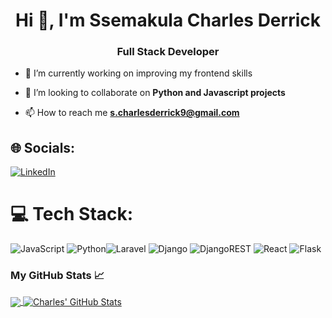 <h1 align="center">Hi 👋, I'm Ssemakula Charles Derrick</h1>
<h3 align="center">Full Stack Developer</h3>

- 🔭 I’m currently working on improving my frontend skills

- 👯 I’m looking to collaborate on **Python and Javascript projects**

- 📫 How to reach me **s.charlesderrick9@gmail.com**


## 🌐 Socials:
[![LinkedIn](https://img.shields.io/badge/LinkedIn-%230077B5.svg?logo=linkedin&logoColor=white)](https://www.linkedin.com/in/ssemakula-charles-derrick-53aa6a1b9/)


# 💻 Tech Stack:
![JavaScript](https://img.shields.io/badge/javascript-%23323330.svg?style=for-the-badge&logo=javascript&logoColor=%23F7DF1E) ![Python](https://img.shields.io/badge/python-3670A0?style=for-the-badge&logo=python&logoColor=ffdd54)![Laravel](https://img.shields.io/static/v1?style=for-the-badge&message=Laravel&color=FF2D20&logo=Laravel&logoColor=FFFFFF&label=) ![Django](https://img.shields.io/badge/django-%23092E20.svg?style=for-the-badge&logo=django&logoColor=white) ![DjangoREST](https://img.shields.io/badge/DJANGO-REST-ff1709?style=for-the-badge&logo=django&logoColor=white&color=ff1709&labelColor=gray) ![React](https://img.shields.io/badge/react-%2320232a.svg?style=for-the-badge&logo=react&logoColor=%2361DAFB) ![Flask](https://img.shields.io/badge/flask-%2320232a.svg?style=for-the-badge&logo=flask&logoColor=%2361DAFB)

<h3>My GitHub Stats &#x1f4c8;</h3>

<a href="https://github.com/Scahde9/Schade9">
  <img align="center" src="https://github-readme-stats.vercel.app/api/top-langs/?username=Schade9&hide=java,html&title_color=ffffff&text_color=c9cacc&icon_color=2bbc8a&bg_color=1d1f21" />
</a>
<a href="https://github.com/Schade9">
  <img align="center" src="https://github-readme-stats.vercel.app/api?username=Schade9&show_icons=true&line_height=27&count_private=true&title_color=ffffff&text_color=c9cacc&icon_color=2bbc8a&bg_color=1d1f21" alt="Charles' GitHub Stats" />
</a>
